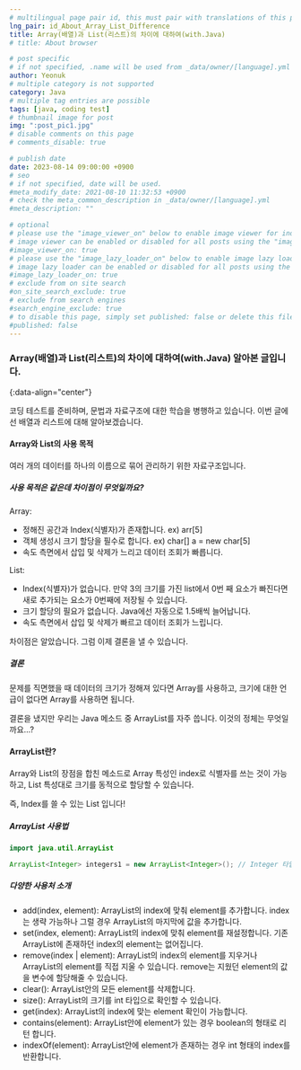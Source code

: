 ```yaml
---
# multilingual page pair id, this must pair with translations of this page. (This name must be unique)
lng_pair: id_About_Array_List_Difference
title: Array(배열)과 List(리스트)의 차이에 대하여(with.Java)
# title: About browser

# post specific
# if not specified, .name will be used from _data/owner/[language].yml
author: Yeonuk
# multiple category is not supported
category: Java
# multiple tag entries are possible
tags: [java, coding test]
# thumbnail image for post
img: ":post_pic1.jpg"
# disable comments on this page
# comments_disable: true

# publish date
date: 2023-08-14 09:00:00 +0900
# seo
# if not specified, date will be used.
#meta_modify_date: 2021-08-10 11:32:53 +0900
# check the meta_common_description in _data/owner/[language].yml
#meta_description: ""

# optional
# please use the "image_viewer_on" below to enable image viewer for individual pages or posts (_posts/ or [language]/_posts folders).
# image viewer can be enabled or disabled for all posts using the "image_viewer_posts: true" setting in _data/conf/main.yml.
#image_viewer_on: true
# please use the "image_lazy_loader_on" below to enable image lazy loader for individual pages or posts (_posts/ or [language]/_posts folders).
# image lazy loader can be enabled or disabled for all posts using the "image_lazy_loader_posts: true" setting in _data/conf/main.yml.
#image_lazy_loader_on: true
# exclude from on site search
#on_site_search_exclude: true
# exclude from search engines
#search_engine_exclude: true
# to disable this page, simply set published: false or delete this file
#published: false
---
```


<!-- outline-start -->

### Array(배열)과 List(리스트)의 차이에 대하여(with.Java) 알아본 글입니다.

{:data-align="center"}

<!-- outline-end -->

코딩 테스트를 준비하며, 문법과 자료구조에 대한 학습을 병행하고 있습니다. 이번 글에선 배열과 리스트에 대해 알아보겠습니다.

#### Array와 List의 사용 목적

여러 개의 데이터를 하나의 이름으로 묶어 관리하기 위한 자료구조입니다.

##### 사용 목적은 같은데 차이점이 무엇일까요?

Array:

- 정해진 공간과 Index(식별자)가 존재합니다. ex) arr[5]
- 객체 생성시 크기 할당을 필수로 합니다. ex) char[] a = new char[5]
- 속도 측면에서 삽입 및 삭제가 느리고 데이터 조회가 빠릅니다.

List:

- Index(식별자)가 없습니다. 만약 3의 크기를 가진 list에서 0번 째 요소가 빠진다면 새로 추가되는 요소가 0번째에 저장될 수 있습니다.
- 크기 할당의 필요가 없습니다. Java에선 자동으로 1.5배씩 늘어납니다.
- 속도 측면에서 삽입 및 삭제가 빠르고 데이터 조회가 느립니다.

차이점은 알았습니다. 그럼 이제 결론을 낼 수 있습니다.

##### 결론

문제를 직면했을 때 데이터의 크기가 정해져 있다면 Array를 사용하고, 크기에 대한 언급이 없다면 Array를 사용하면 됩니다.

결론을 냈지만 우리는 Java 메소드 중 ArrayList를 자주 씁니다.
이것의 정체는 무엇일까요...?

#### ArrayList란?

Array와 List의 장점을 합친 메소드로 Array 특성인 index로 식별자를 쓰는 것이 가능하고, List 특성대로 크기를 동적으로 할당할 수 있습니다.

즉, Index를 쓸 수 있는 List 입니다!

##### ArrayList 사용법

```java
import java.util.ArrayList

ArrayList<Integer> integers1 = new ArrayList<Integer>(); // Integer 타입 지정
```

##### 다양한 사용처 소개

- add(index, element): ArrayList의 index에 맞춰 element를 추가합니다. index는 생략 가능하나 그럴 경우 ArrayList의 마지막에 값을 추가합니다.
- set(index, element): ArrayList의 index에 맞춰 element를 재설정합니다. 기존 ArrayList에 존재하던 index의 element는 없어집니다.
- remove(index | element): ArrayList의 index의 element를 지우거나 ArrayList의 element를 직접 지울 수 있습니다. remove는 지웠던 element의 값을 변수에 할당해줄 수 있습니다.
- clear(): ArrayList안의 모든 element를 삭제합니다.
- size(): ArrayList의 크기를 int 타입으로 확인할 수 있습니다.
- get(index): ArrayList의 index에 맞는 element 확인이 가능합니다.
- contains(element): ArrayList안에 element가 있는 경우 boolean의 형태로 리턴 합니다.
- indexOf(element): ArrayList안에 element가 존재하는 경우 int 형태의 index를 반환합니다.
